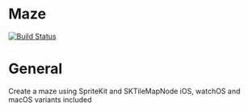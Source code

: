 # Maze
[![Build Status](https://travis-ci.org/mdaskalov/Maze.svg?branch=master)](https://travis-ci.org/mdaskalov/Maze)

# General
Create a maze using SpriteKit and SKTileMapNode iOS, watchOS and macOS variants included
